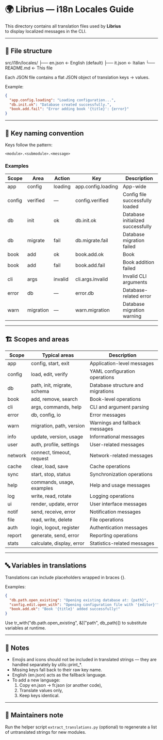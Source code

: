 # 🌍 Librius — i18n Locales Guide

This directory contains all translation files used by **Librius**  
to display localized messages in the CLI.

---

## 🧩 File structure

src/i18n/locales/
├── en.json ← English (default)
├── it.json ← Italian
└── README.md ← This file

Each JSON file contains a flat JSON object of translation keys → values.

Example:

```json
{
  "app.config.loading": "Loading configuration...",
  "db.init.ok": "Database created successfully.",
  "book.add.fail": "Error adding book '{title}': {error}"
}
```

---

## 🧭 Key naming convention

Keys follow the pattern:

```plain
<module>.<submodule>.<message>
```

### Examples

| Scope  | 	Area     | 	Action	 | Key	                | Description                       |
|--------|-----------|----------|---------------------|-----------------------------------|
| app    | 	config   | 	loading | 	app.config.loading | 	App-wide                         | configuration message|
| config | verified  | —        | config.verified     | Config file successfully loaded   |
| db     | init      | ok       | db.init.ok          | Database initialized successfully |
| db     | migrate   | fail     | db.migrate.fail     | Database migration failed         |
| book   | add       | ok       | book.add.ok         | Book                              | added successfully|
| book   | add       | fail     | book.add.fail       | Book addition failed              |
| cli    | args      | invalid  | cli.args.invalid    | Invalid CLI arguments             |
| error  | db        | —        | error.db            | Database-related error            |
| warn   | migration | —        | warn.migration      | Database migration warning        |

---

## 🏗️ Scopes and areas

| Scope   | 	Typical areas	               | Description                       |
|---------|-------------------------------|-----------------------------------|
| app	    | config, start, exit	          | Application-level messages        |
| config  | 	load, edit, verify	          | YAML configuration operations     |
| db      | 	path, init, migrate, schema	 | Database structure and migrations |
| book	   | add, remove, search	          | Book-level operations             |
| cli     | 	args, commands, help	        | CLI and argument parsing          |
| error   | 	db, config, io               | 	Error messages                   |
| warn	   | migration, path, version      | 	Warnings and fallback messages   |
| info    | update, version, usage        | Informational messages            |
| user    | auth, profile, settings       | User-related messages             |
| network | connect, timeout, request     | Network-related messages          |
| cache   | clear, load, save             | Cache operations                  |
| sync    | start, stop, status           | Synchronization operations        |
| help    | commands, usage, examples     | Help and usage messages           |
| log     | write, read, rotate           | Logging operations                |
| ui      | render, update, error         | User interface messages           |
| notif   | send, receive, error          | Notification messages             |
| file    | read, write, delete           | File operations                   |
| auth    | login, logout, register       | Authentication messages           |
| report  | generate, send, error         | Reporting operations              |
| stats   | calculate, display, error     | Statistics-related messages       |

---

## 🔤 Variables in translations

Translations can include placeholders wrapped in braces {}.

Examples:

```json
{
  "db.path.open_existing": "Opening existing database at: {path}",
  "config.edit.open_with": "Opening configuration file with '{editor}'",
  "book.add.ok": "Book '{title}' added successfully!"
}
```

Use tr_with("db.path.open_existing", &[("path", db_path)]) to substitute variables at runtime.

---

## 🧠 Notes

- Emojis and icons should not be included in translated strings — they are handled separately by utils::print_*.
- Missing keys fall back to their raw key name.
- English (en.json) acts as the fallback language.
- To add a new language:
    1. Copy en.json → fr.json (or another code),
    2. Translate values only,
    3. Keep keys identical.

---

## 🧩 Maintainers note

Run the helper script `extract_translations.py` (optional) to regenerate a list of untranslated strings for new modules.